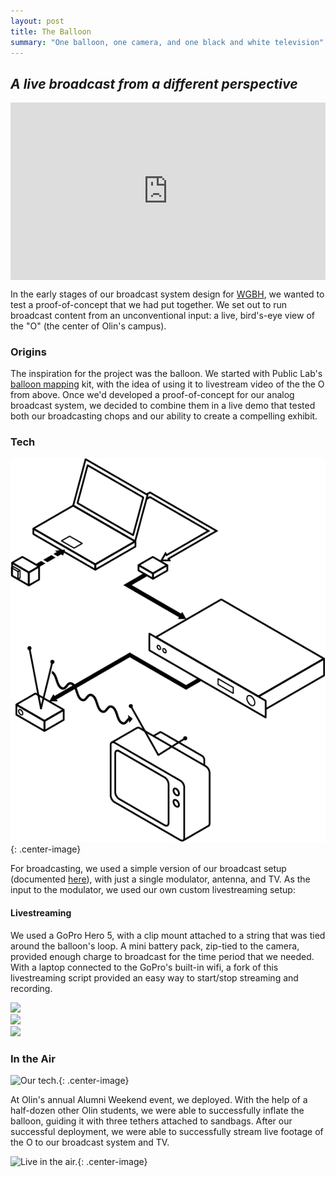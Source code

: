 ```yaml
---
layout: post
title: The Balloon
summary: "One balloon, one camera, and one black and white television"
---
```


**_A live broadcast from a different perspective_**
------

<div class="center-image" style="position: relative; padding-top: 56.25%;">
    <!-- From https://jameshfisher.com/2017/08/30/how-do-i-make-a-full-width-iframe.html -->
    <!-- TODO: break this out into styles for reuse -->
    <iframe style="position: absolute; top: 0; left: 0; height: 100%; width: 100%;" src="https://www.youtube.com/embed/MhtRBgGYepw?rel=0&amp;controls=0" frameborder="0" allow="accelerometer; autoplay; encrypted-media; gyroscope; picture-in-picture" allowfullscreen></iframe>
</div>

In the early stages of our broadcast system design for [WGBH](/projects/alumni), we wanted to test a proof-of-concept that we had put together. We set out to run broadcast content from an unconventional input: a live, bird's-eye view of the "O" (the center of Olin's campus).

### Origins

The inspiration for the project was the balloon. We started with Public Lab's [balloon mapping](https://store.publiclab.org/collections/mapping-kits/products/balloon-mapping-kit?variant=7028822724) kit, with the idea of using it to livestream video of the the O from above. Once we'd developed a proof-of-concept for our analog broadcast system, we decided to combine them in a live demo that tested both our broadcasting chops and our ability to create a compelling exhibit.

### Tech

![Our tech.](/assets/diagram.png){: .center-image}

For broadcasting, we used a simple version of our broadcast setup (documented [here](/projects/alumni)), with just a single modulator, antenna, and TV. As the input to the modulator, we used our own custom livestreaming setup:

#### Livestreaming

We used a GoPro Hero 5, with a clip mount attached to a string that was tied around the balloon's loop. A mini battery pack, zip-tied to the camera, provided enough charge to broadcast for the time period that we needed. With a laptop connected to the GoPro's built-in wifi, a fork of this livestreaming script provided an easy way to start/stop streaming and recording.

<div class="container">
    <div class="stack-image2">
        <img src="/assets/camera.png" class="center-image move-down">
    </div>
    <div class="stack-image3">
        <img src="/assets/tether.png" class="center-image move-down-far">
    </div>
    <div class="stack-image1">
        <img src="/assets/balloon.png" class="center-image">
    </div>
</div>

### In the Air

![Our tech.](/assets/balloon1.jpg){: .center-image}

At Olin's annual Alumni Weekend event, we deployed. With the help of a half-dozen other Olin students, we were able to successfully inflate the balloon, guiding it with three tethers attached to sandbags. After our successful deployment, we were able to successfully stream live footage of the O to our broadcast system and TV.

![Live in the air.](/assets/balloon_4.gif){: .center-image}
